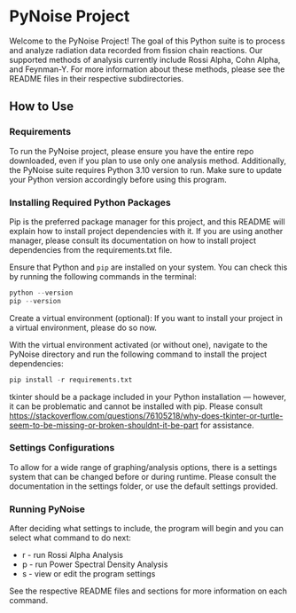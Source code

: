 # PyNoise Project

Welcome to the PyNoise Project! The goal of this Python suite is to process and analyze radiation data recorded from fission chain reactions. Our supported methods of analysis currently include Rossi Alpha, Cohn Alpha, and Feynman-Y. For more information about these methods, please see the README files in their respective subdirectories.

## How to Use



### Requirements

To run the PyNoise project, please ensure you have the entire repo downloaded, even if you plan to use only one analysis method. Additionally, the PyNoise suite requires Python 3.10 version to run. Make sure to update your Python version accordingly before using this program.


### Installing Required Python Packages

Pip is the preferred package manager for this project, and this README will explain how to install project dependencies with it. If you are using another manager, please consult its documentation on how to install project dependencies from the requirements.txt file. 

Ensure that Python and ```pip``` are installed on your system. You can check this by running the following commands in the terminal:
```python
python --version
pip --version
```

Create a virtual environment (optional): If you want to install your project in a virtual environment, please do so now.

With the virtual environment activated (or without one), navigate to the PyNoise directory and run the following command to install the 
project dependencies:
```python
pip install -r requirements.txt
```

tkinter should be a package included in your Python installation — however, it can be problematic and cannot be installed with pip. Please consult https://stackoverflow.com/questions/76105218/why-does-tkinter-or-turtle-seem-to-be-missing-or-broken-shouldnt-it-be-part for assistance.

### Settings Configurations

To allow for a wide range of graphing/analysis options, there is a settings system that can be changed before or during runtime. Please consult the documentation in the settings folder, or use the default settings provided.

### Running PyNoise

After deciding what settings to include, the program will begin and you can select what command to do next:
* r - run Rossi Alpha Analysis
* p - run Power Spectral Density Analysis
* s - view or edit the program settings

See the respective README files and sections for more information on each command.